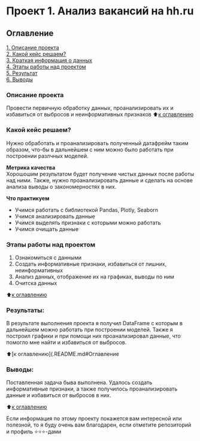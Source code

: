 # Проект 1. Анализ вакансий на hh.ru

## Оглавление  
[1. Описание проекта](.README.md#Описание-проекта)  
[2. Какой кейс решаем?](.README.md#Какой-кейс-решаем)  
[3. Краткая информация о данных](.README.md#Краткая-информация-о-данных)  
[4. Этапы работы над проектом](.README.md#Этапы-работы-над-проектом)  
[5. Результат](.README.md#Результат)    
[6. Выводы](.README.md#Выводы) 

### Описание проекта    
Провести первичную обработку данных, проанализировать их и избавиться от выбросов и неинформативных признаков
:arrow_up:[к оглавлению](_)


### Какой кейс решаем?
Нужно обработать и проанализировать полученный датафрейм таким образом, что-бы в дальнейшем с ним можно было работать при построении разлчных моделей.



**Метрика качества**     
Хорошошим результатом будет получение чистых данных после работы над ними. Также, нужно проанализировать данные и сделать на основе анализа выводы о закономерностях в них.

**Что практикуем**     
- Учимся работать с библиотекой Pandas, Plotly, Seaborn
- Учимся анализировать данные
- Учимся выделять признаки с которыми можно работать
- Учимся очищать данные

### Этапы работы над проектом  
1. Ознакомиться с данными
2. Создать информативные признаки, избавиться от лишних, неинформативных
3. Анализ данных, отображение их на графиках, выводы по ним
4. Очитска данных

:arrow_up:[к оглавлению](.README.md#Оглавление)


### Результаты:  
В результате выполнения проекта я получил DataFrame c которым в дальнейшем можно работать при построении моделей. Также я построил графики и при помощи них проанализировал данные, что помогло мне найти и избавиться от выбросов.

:arrow_up:[к оглавлению](.README.md#Оглавление


### Выводы:  
Поставленная задача быва выполнена. Удалось создать информативные признаки, а также получилось проанализировать данные и избавиться от выбросов в них.

:arrow_up:[к оглавлению](.README.md#Оглавление)


Если информация по этому проекту покажется вам интересной или полезной, то я буду очень вам благодарен, если отметите репозиторий и профиль ⭐️⭐️⭐️-дами